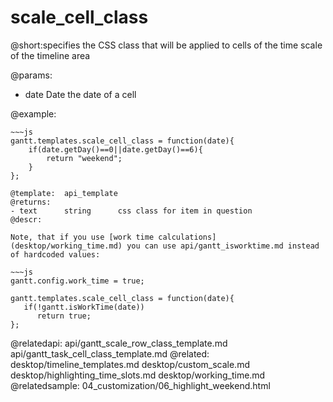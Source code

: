 scale_cell_class
=============
@short:specifies the CSS class that will be applied to cells of the time scale of the timeline area 
	
@params:
- date	Date	the date of a cell



@example:
<style>
.weekend{ background: #f4f7f4 !important;}
</style>
~~~
~~~js
gantt.templates.scale_cell_class = function(date){
	if(date.getDay()==0||date.getDay()==6){
		return "weekend";
	}
};

@template:	api_template
@returns:
- text		string		css class for item in question
@descr:

Note, that if you use [work time calculations](desktop/working_time.md) you can use api/gantt_isworktime.md instead of hardcoded values:

~~~js
gantt.config.work_time = true;

gantt.templates.scale_cell_class = function(date){
   if(!gantt.isWorkTime(date))
      return true;
};
~~~


@relatedapi:
    api/gantt_scale_row_class_template.md
	api/gantt_task_cell_class_template.md
@related:
 	desktop/timeline_templates.md
 	desktop/custom_scale.md
	desktop/highlighting_time_slots.md
	desktop/working_time.md
@relatedsample:
	04_customization/06_highlight_weekend.html

